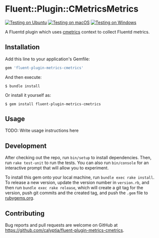 # Fluent::Plugin::CMetricsMetrics

[![Testing on Ubuntu](https://github.com/calyptia/fluent-plugin-metrics-cmetrics/actions/workflows/ubuntu-test.yml/badge.svg?branch=main)](https://github.com/calyptia/fluent-plugin-metrics-cmetrics/actions/workflows/ubuntu-test.yml)
[![Testing on macOS](https://github.com/calyptia/fluent-plugin-metrics-cmetrics/actions/workflows/macos-test.yml/badge.svg?branch=main)](https://github.com/calyptia/fluent-plugin-metrics-cmetrics/actions/workflows/macos-test.yml)
[![Testing on Windows](https://github.com/calyptia/fluent-plugin-metrics-cmetrics/actions/workflows/windows-test.yml/badge.svg?branch=main)](https://github.com/calyptia/fluent-plugin-metrics-cmetrics/actions/workflows/windows-test.yml)

A Fluentd plugin which uses [cmetrics](https://github.com/calyptia/cmetrics) context to collect Fluentd metrics.

## Installation

Add this line to your application's Gemfile:

```ruby
gem 'fluent-plugin-metrics-cmetrics'
```

And then execute:

    $ bundle install

Or install it yourself as:

    $ gem install fluent-plugin-metrics-cmetrics

## Usage

TODO: Write usage instructions here

## Development

After checking out the repo, run `bin/setup` to install dependencies. Then, run `rake test-unit` to run the tests. You can also run `bin/console` for an interactive prompt that will allow you to experiment.

To install this gem onto your local machine, run `bundle exec rake install`. To release a new version, update the version number in `version.rb`, and then run `bundle exec rake release`, which will create a git tag for the version, push git commits and the created tag, and push the `.gem` file to [rubygems.org](https://rubygems.org).

## Contributing

Bug reports and pull requests are welcome on GitHub at https://github.com/calyptia/fluent-plugin-metrics-cmetrics.

